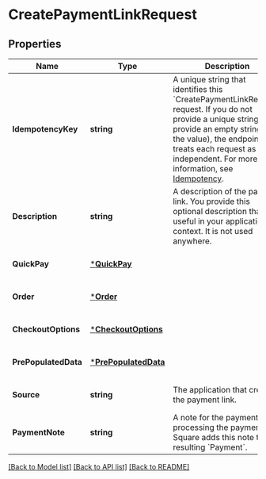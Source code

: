 # CreatePaymentLinkRequest

## Properties
Name | Type | Description | Notes
------------ | ------------- | ------------- | -------------
**IdempotencyKey** | **string** | A unique string that identifies this &#x60;CreatePaymentLinkRequest&#x60; request. If you do not provide a unique string (or provide an empty string as the value), the endpoint treats each request as independent.  For more information, see [Idempotency](https://developer.squareup.com/docs/working-with-apis/idempotency). | [optional] [default to null]
**Description** | **string** | A description of the payment link. You provide this optional description that is useful in your  application context. It is not used anywhere. | [optional] [default to null]
**QuickPay** | [***QuickPay**](QuickPay.md) |  | [optional] [default to null]
**Order** | [***Order**](Order.md) |  | [optional] [default to null]
**CheckoutOptions** | [***CheckoutOptions**](CheckoutOptions.md) |  | [optional] [default to null]
**PrePopulatedData** | [***PrePopulatedData**](PrePopulatedData.md) |  | [optional] [default to null]
**Source** | **string** | The application that created the payment link. | [optional] [default to null]
**PaymentNote** | **string** | A note for the payment. After processing the payment, Square adds this note to the resulting &#x60;Payment&#x60;. | [optional] [default to null]

[[Back to Model list]](../README.md#documentation-for-models) [[Back to API list]](../README.md#documentation-for-api-endpoints) [[Back to README]](../README.md)

